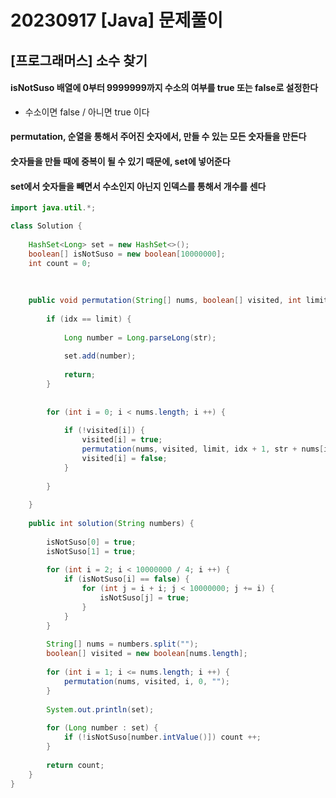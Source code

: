 # 20230917 [Java] 문제풀이 





## [프로그래머스] 소수 찾기



#### isNotSuso 배열에 0부터 9999999까지 수소의 여부를 true 또는 false로 설정한다

- 수소이면 false / 아니면 true 이다



#### permutation, 순열을 통해서 주어진 숫자에서, 만들 수 있는 모든 숫자들을 만든다



#### 숫자들을 만들 때에 중복이 될 수 있기 때문에, set에 넣어준다



#### set에서 숫자들을 빼면서 수소인지 아닌지 인덱스를 통해서 개수를 센다



```java
import java.util.*;

class Solution {
    
    HashSet<Long> set = new HashSet<>();
    boolean[] isNotSuso = new boolean[10000000];
    int count = 0;
    
    
    
    public void permutation(String[] nums, boolean[] visited, int limit, int idx, String str) {
        
        if (idx == limit) {
            
            Long number = Long.parseLong(str);
            
            set.add(number);
            
            return;
        }
        
        
        for (int i = 0; i < nums.length; i ++) {
            
            if (!visited[i]) {
                visited[i] = true;
                permutation(nums, visited, limit, idx + 1, str + nums[i]);
                visited[i] = false;
            }
            
        }
        
    }
    
    public int solution(String numbers) {
        
        isNotSuso[0] = true;
        isNotSuso[1] = true;
        
        for (int i = 2; i < 10000000 / 4; i ++) {
            if (isNotSuso[i] == false) {
                for (int j = i + i; j < 10000000; j += i) {
                    isNotSuso[j] = true;
                }
            }
        }
          
        String[] nums = numbers.split("");
        boolean[] visited = new boolean[nums.length];
        
        for (int i = 1; i <= nums.length; i ++) {
            permutation(nums, visited, i, 0, "");
        }
        
        System.out.println(set);
        
        for (Long number : set) {
            if (!isNotSuso[number.intValue()]) count ++;
        }
        
        return count;
    }
}
```

